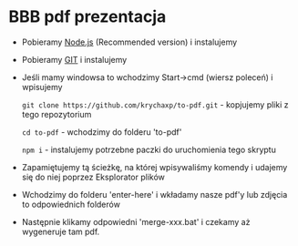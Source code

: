 # BBB pdf prezentacja
- Pobieramy [Node.js](https://nodejs.org/en/) (Recommended version) i instalujemy
- Pobieramy [GIT](https://git-scm.com/) i instalujemy
- Jeśli mamy windowsa to wchodzimy Start->cmd (wiersz poleceń) i wpisujemy 

    `git clone https://github.com/krychaxp/to-pdf.git` - kopjujemy pliki z tego repozytorium
    
    `cd to-pdf` - wchodzimy do folderu 'to-pdf'
    
    `npm i` - instalujemy potrzebne paczki do uruchomienia tego skryptu

- Zapamiętujemy tą ścieżkę, na której wpisywaliśmy komendy i udajemy się do niej poprzez Eksplorator plików
- Wchodzimy do folderu 'enter-here' i wkładamy nasze pdf'y lub zdjęcia to odpowiednich folderów
- Następnie klikamy odpowiedni 'merge-xxx.bat' i czekamy aż wygeneruje tam pdf. 